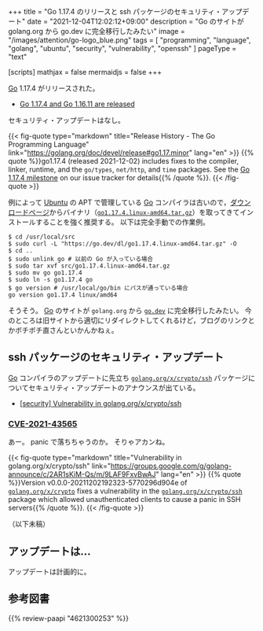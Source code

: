 +++
title = "Go 1.17.4 のリリースと ssh パッケージのセキュリティ・アップデート"
date =  "2021-12-04T12:02:12+09:00"
description = "Go のサイトが golang.org から go.dev に完全移行したみたい"
image = "/images/attention/go-logo_blue.png"
tags  = [ "programming", "language", "golang", "ubuntu", "security", "vulnerability", "openssh" ]
pageType = "text"

[scripts]
  mathjax = false
  mermaidjs = false
+++

[Go] 1.17.4 がリリースされた。

- [Go 1.17.4 and Go 1.16.11 are released](https://groups.google.com/g/golang-announce/c/Xcefh1Tfj-U)

セキュリティ・アップデートはなし。

{{< fig-quote type="markdown" title="Release History - The Go Programming Language" link="https://golang.org/doc/devel/release#go1.17.minor" lang="en" >}}
{{% quote %}}go1.17.4 (released 2021-12-02) includes fixes to the compiler, linker, runtime, and the `go/types`, `net/http`, and `time` packages. See the [Go 1.17.4 milestone](https://github.com/golang/go/issues?q=milestone%3AGo1.17.4+label%3ACherryPickApproved) on our issue tracker for details{{% /quote %}}.
{{< /fig-quote >}}

例によって [Ubuntu] の APT で管理している [Go] コンパイラは古いので，[ダウンロードページ](https://go.dev/dl/ "Downloads - go.dev")からバイナリ（[`go1.17.4.linux-amd64.tar.gz`](https://go.dev/dl/go1.17.4.linux-amd64.tar.gz)）を取ってきてインストールすることを強く推奨する。
以下は完全手動での作業例。

```text
$ cd /usr/local/src
$ sudo curl -L "https://go.dev/dl/go1.17.4.linux-amd64.tar.gz" -O
$ cd ..
$ sudo unlink go # 以前の Go が入っている場合
$ sudo tar xvf src/go1.17.4.linux-amd64.tar.gz
$ sudo mv go go1.17.4
$ sudo ln -s go1.17.4 go
$ go version # /usr/local/go/bin にパスが通っている場合
go version go1.17.4 linux/amd64
```

そうそう。
[Go] のサイトが `golang.org` から [`go.dev`][Go] に完全移行したみたい。
今のところは旧サイトから適切にリダイレクトしてくれるけど，ブログのリンクとかボチボチ直さんといかんかねぇ。

## ssh パッケージのセキュリティ・アップデート

[Go] コンパイラのアップデートに先立ち [`golang.org/x/crypto/ssh`][golang.org/x/crypto/ssh] パッケージについてセキュリティ・アップデートのアナウンスが出ている。

- [[security] Vulnerability in golang.org/x/crypto/ssh](https://groups.google.com/g/golang-announce/c/2AR1sKiM-Qs/m/9LAF9FxvBwAJ)

### [CVE-2021-43565]

あー。
panic で落ちちゃうのか。
そりゃアカンね。

{{< fig-quote type="markdown" title="Vulnerability in golang.org/x/crypto/ssh" link="https://groups.google.com/g/golang-announce/c/2AR1sKiM-Qs/m/9LAF9FxvBwAJ" lang="en" >}}
{{% quote %}}Version v0.0.0-20211202192323-5770296d904e of [`golang.org/x/crypto`](http://golang.org/x/crypto) fixes a vulnerability in the [`golang.org/x/crypto/ssh`](http://golang.org/x/crypto/ssh) package which allowed unauthenticated clients to cause a panic in SSH servers{{% /quote %}}.
{{< /fig-quote >}}

（以下未稿）

## アップデートは...

アップデートは計画的に。

[Go]: https://go.dev/
[golang.org/x/crypto/ssh]: https://pkg.go.dev/golang.org/x/crypto/ssh "ssh package - golang.org/x/crypto/ssh - pkg.go.dev"
[Ubuntu]: https://www.ubuntu.com/ "The leading operating system for PCs, IoT devices, servers and the cloud | Ubuntu"
[CVE-2021-43565]: https://nvd.nist.gov/vuln/detail/CVE-2021-43565

## 参考図書

{{% review-paapi "4621300253" %}} <!-- プログラミング言語Go -->
